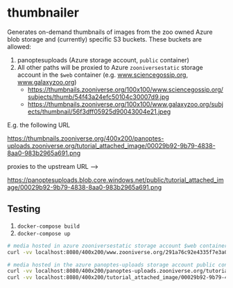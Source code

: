 # thumbnailer

Generates on-demand thumbnails of images from the zoo
owned Azure blob storage and (currently) specific S3 buckets. These buckets are allowed:

1. panoptesuploads (Azure storage account, `public` container)
2. All other paths will be proxied to Azure `zooniversestatic` storage account in the `$web` container (e.g. www.sciencegossip.org, www.galaxyzoo.org)
    + https://thumbnails.zooniverse.org/100x100/www.sciencegossip.org/subjects/thumb/54f43a24efc50104c30007d9.jpg
    + https://thumbnails.zooniverse.org/100x100/www.galaxyzoo.org/subjects/thumbnail/56f3dff05925d90043004e21.jpeg

E.g. the following URL

https://thumbnails.zooniverse.org/400x200/panoptes-uploads.zooniverse.org/tutorial_attached_image/00029b92-9b79-4838-8aa0-983b2965a691.png

proxies to the upstream URL -->

https://panoptesuploads.blob.core.windows.net/public/tutorial_attached_image/00029b92-9b79-4838-8aa0-983b2965a691.png

## Testing

1. `docker-compose build`
2. `docker-compose up`

``` bash
# media hosted in azure zooniversestatic storage account $web container
curl -vv localhost:8080/400x200/www.zooniverse.org/291a76c92e4335f7e3a0bed53af6a7bf.jpg

# media hosted in the azure panoptes-uploads storage account public container
curl -vv localhost:8080/400x200/panoptes-uploads.zooniverse.org/tutorial_attached_image/00029b92-9b79-4838-8aa0-983b2965a691.png
curl -vv localhost:8080/400x200/tutorial_attached_image/00029b92-9b79-4838-8aa0-983b2965a691.png
```
